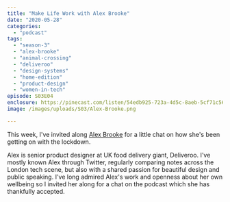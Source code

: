 ```yaml
---
title: "Make Life Work with Alex Brooke"
date: "2020-05-28"
categories: 
  - "podcast"
tags: 
  - "season-3"
  - "alex-brooke"
  - "animal-crossing"
  - "deliveroo"
  - "design-systems"
  - "home-edition"
  - "product-design"
  - "women-in-tech"
episode: S03E04
enclosure: https://pinecast.com/listen/54edb925-723a-4d5c-8aeb-5cf71c563123.m4a
image: /images/uploads/S03/Alex-Brooke.png

---
```


This week, I've invited along [Alex Brooke](https://alexy.me) for a little chat on how she's been getting on with the lockdown.

Alex is senior product designer at UK food delivery giant, Deliveroo. I've mostly known Alex through Twitter, regularly comparing notes across the London tech scene, but also with a shared passion for beautiful design and public speaking. I've long admired Alex's work and openness about her own wellbeing so I invited her along for a chat on the podcast which she has thankfully accepted.
